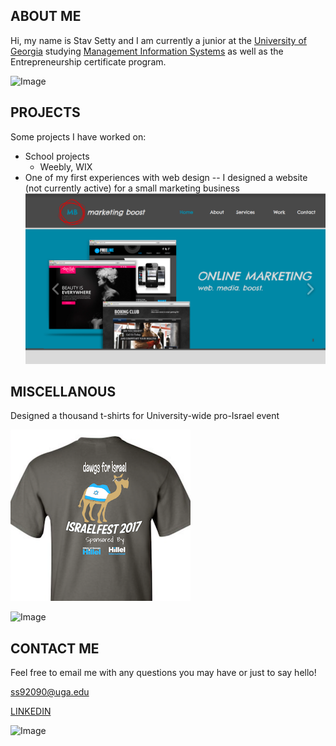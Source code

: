 ## ABOUT ME

Hi, my name is Stav Setty and I am currently a junior at the [University of Georgia](http://www.uga.edu) studying [Management Information Systems](http://www.terry.uga.edu/undergraduate/majors/management-information-systems) as well as the Entrepreneurship certificate program. 

![Image](smiley.gif)

## PROJECTS
Some projects I have worked on: 
- School projects 
  - Weebly, WIX 
- One of my first experiences with web design -- 
  I designed a website (not currently active) for a small marketing business 
![Image](mboost.jpg)

## MISCELLANOUS  

Designed a thousand t-shirts for University-wide pro-Israel event 

![Image](tshirt.jpg)


![Image](smiley.gif)

## CONTACT ME
Feel free to email me with any questions you may have or just to say hello! 

ss92090@uga.edu 

[LINKEDIN](https://www.linkedin.com/in/stavsetty/) 

![Image](smiley.gif)


